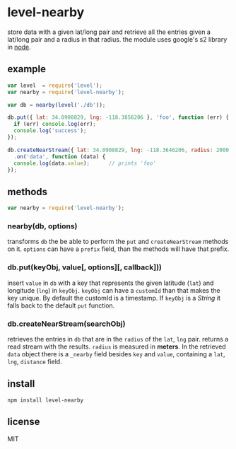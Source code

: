 # level-nearby

store data with a given lat/long pair and retrieve all the entries given a lat/long pair and a radius in that radius. the module uses google's s2 library in [node](https://github.com/mapbox/node-s2).

## example
``` js
var level  = require('level');
var nearby = require('level-nearby');

var db = nearby(level('./db'));

db.put({ lat: 34.0908829, lng: -118.3856206 }, 'foo', function (err) {
  if (err) console.log(err);
  console.log('success');
});

db.createNearStream({ lat: 34.0908829, lng: -118.3646206, radius: 2000 })
  .on('data', function (data) {
  console.log(data.value);      // prints 'foo'
});
```

## methods
``` js
var nearby = require('level-nearby');
```

### nearby(db, options)
transforms `db` the be able to perform the `put` and `createNearStream` methods on it. `options` can have a `prefix` field, than the methods will have that prefix.

### db.put(keyObj, value[, options][, callback]))
insert `value` in `db` with a key that represents the given latitude (`lat`) and longitude (`lng`) in `keyObj`. `keyObj` can have a `customId` than that makes the key unique. By default the customId is a timestamp. If `keyObj` is a *String* it falls back to the default `put` function.

### db.createNearStream(searchObj)
retrieves the entries in `db` that are in the `radius` of the `lat`, `lng` pair. returns a read stream with the results. `radius` is measured in **meters**. In the retrieved `data` object there is a `_nearby` field besides `key` and `value`, containing a `lat`, `lng`, `distance` field.

## install
``` batch
npm install level-nearby
```

## license
MIT